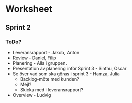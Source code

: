 # Worksheet
## Sprint 2 
### ToDo?
* Leveransrapport - Jakob, Anton
* Review - Daniel, Filip
* Planering - Alla i gruppen.
* Presentation av planering inför Sprint 3 - Sinthu, Oscar
* Se över vad som ska göras i sprint 3 - Hamza, Julia
  * Backlog-möte med kunden? 
  * Mejl?
  * Skicka med i leveransrapport?
* Overview - Ludvig